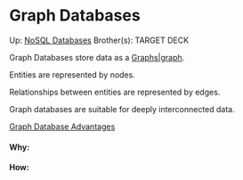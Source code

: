 # Graph Databases

Up: [NoSQL Databases](nosql_databases)
Brother(s):
TARGET DECK

Graph Databases store data as a [Graphs|graph](graphs|graph).

Entities are represented by nodes.

Relationships between entities are represented by edges.

Graph databases are suitable for deeply interconnected data.

[Graph Database Advantages](graph_database_advantages)































#### Why:
#### How:









